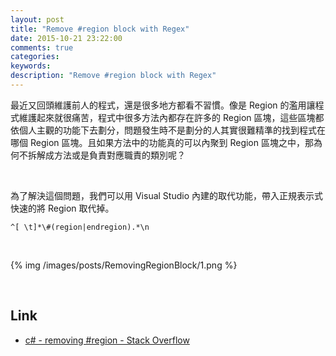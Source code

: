 ```yaml
---
layout: post
title: "Remove #region block with Regex"
date: 2015-10-21 23:22:00
comments: true
categories: 
keywords: 
description: "Remove #region block with Regex"
---
```


最近又回頭維護前人的程式，還是很多地方都看不習慣。像是 Region 的濫用讓程式維護起來就很痛苦，程式中很多方法內都存在許多的 Region 區塊，這些區塊都依個人主觀的功能下去劃分，問題發生時不是劃分的人其實很難精準的找到程式在哪個 Region 區塊。且如果方法中的功能真的可以內聚到 Region 區塊之中，那為何不拆解成方法或是負責對應職責的類別呢？  

<!-- More -->

<br/>


為了解決這個問題，我們可以用 Visual Studio 內建的取代功能，帶入正規表示式快速的將 Region 取代掉。  

    ^[ \t]*\#(region|endregion).*\n

<br/>


{% img /images/posts/RemovingRegionBlock/1.png %}

<br/>

Link
----
* [c# - removing #region - Stack Overflow](http://stackoverflow.com/questions/5083430/removing-region)
